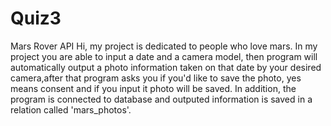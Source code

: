 # Quiz3
Mars Rover API
Hi, my project is dedicated to people who love mars.
In my project you are able to input a date and a camera model, then program will automatically output a photo information taken on that date by your desired camera,after that program asks you if you'd like to save the photo, yes means consent and if you input it  photo will be saved.
In addition, the program is connected to database and outputed information is saved in a relation called 'mars_photos'.
